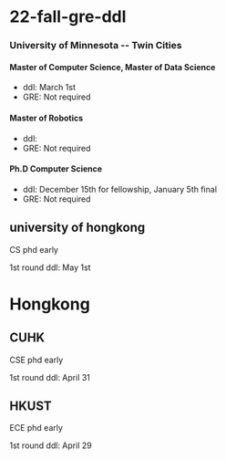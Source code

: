 # 22-fall-gre-ddl

### University of Minnesota -- Twin Cities

#### Master of Computer Science, Master of Data Science

* ddl: March 1st
* GRE: Not required

#### Master of Robotics

* ddl: 
* GRE: Not required

#### Ph.D Computer Science

* ddl: December 15th for fellowship, January 5th final
* GRE: Not required



## university of hongkong

CS phd early 

1st round ddl: May 1st


# Hongkong
## CUHK

CSE phd early 

1st round ddl: April 31



## HKUST

ECE phd early 

1st round ddl: April 29
